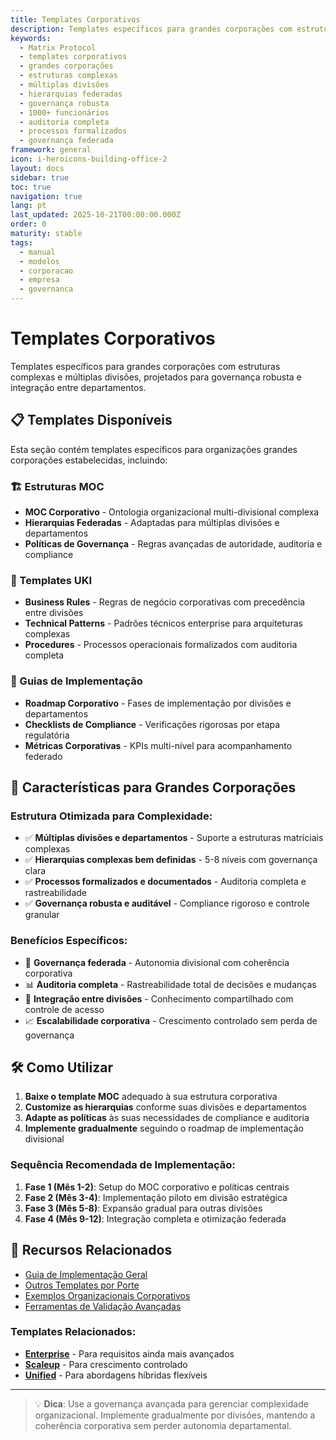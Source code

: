 ```yaml
---
title: Templates Corporativos
description: Templates específicos para grandes corporações com estruturas complexas e múltiplas divisões
keywords:
  - Matrix Protocol
  - templates corporativos
  - grandes corporações
  - estruturas complexas
  - múltiplas divisões
  - hierarquias federadas
  - governança robusta
  - 1000+ funcionários
  - auditoria completa
  - processos formalizados
  - governança federada
framework: general
icon: i-heroicons-building-office-2
layout: docs
sidebar: true
toc: true
navigation: true
lang: pt
last_updated: 2025-10-21T00:00:00.000Z
order: 0
maturity: stable
tags:
  - manual
  - modelos
  - corporacao
  - empresa
  - governanca
---
```

# Templates Corporativos

Templates específicos para grandes corporações com estruturas complexas e múltiplas divisões, projetados para governança robusta e integração entre departamentos.

## 📋 Templates Disponíveis

Esta seção contém templates específicos para organizações grandes corporações estabelecidas, incluindo:

### 🏗️ Estruturas MOC
- **MOC Corporativo** - Ontologia organizacional multi-divisional complexa
- **Hierarquias Federadas** - Adaptadas para múltiplas divisões e departamentos
- **Políticas de Governança** - Regras avançadas de autoridade, auditoria e compliance

### 📝 Templates UKI
- **Business Rules** - Regras de negócio corporativas com precedência entre divisões
- **Technical Patterns** - Padrões técnicos enterprise para arquiteturas complexas  
- **Procedures** - Processos operacionais formalizados com auditoria completa

### 🚀 Guias de Implementação
- **Roadmap Corporativo** - Fases de implementação por divisões e departamentos
- **Checklists de Compliance** - Verificações rigorosas por etapa regulatória
- **Métricas Corporativas** - KPIs multi-nível para acompanhamento federado

## 🎯 Características para Grandes Corporações

### Estrutura Otimizada para Complexidade:
- ✅ **Múltiplas divisões e departamentos** - Suporte a estruturas matriciais complexas
- ✅ **Hierarquias complexas bem definidas** - 5-8 níveis com governança clara
- ✅ **Processos formalizados e documentados** - Auditoria completa e rastreabilidade
- ✅ **Governança robusta e auditável** - Compliance rigoroso e controle granular

### Benefícios Específicos:
- 🏢 **Governança federada** - Autonomia divisional com coherência corporativa
- 📊 **Auditoria completa** - Rastreabilidade total de decisões e mudanças
- 🔄 **Integração entre divisões** - Conhecimento compartilhado com controle de acesso
- 📈 **Escalabilidade corporativa** - Crescimento controlado sem perda de governança

## 🛠️ Como Utilizar

1. **Baixe o template MOC** adequado à sua estrutura corporativa
2. **Customize as hierarquias** conforme suas divisões e departamentos
3. **Adapte as políticas** às suas necessidades de compliance e auditoria
4. **Implemente gradualmente** seguindo o roadmap de implementação divisional

### Sequência Recomendada de Implementação:
1. **Fase 1 (Mês 1-2)**: Setup do MOC corporativo e políticas centrais
2. **Fase 2 (Mês 3-4)**: Implementação piloto em divisão estratégica
3. **Fase 3 (Mês 5-8)**: Expansão gradual para outras divisões
4. **Fase 4 (Mês 9-12)**: Integração completa e otimização federada

## 📖 Recursos Relacionados

- [Guia de Implementação Geral](../..)
- [Outros Templates por Porte](..)
- [Exemplos Organizacionais Corporativos](../../../examples)
- [Ferramentas de Validação Avançadas](../../tools)

### Templates Relacionados:
- **[Enterprise](../enterprise)** - Para requisitos ainda mais avançados
- **[Scaleup](../scaleup)** - Para crescimento controlado
- **[Unified](../unified)** - Para abordagens híbridas flexíveis

---

> 💡 **Dica**: Use a governança avançada para gerenciar complexidade organizacional. Implemente gradualmente por divisões, mantendo a coherência corporativa sem perder autonomia departamental.